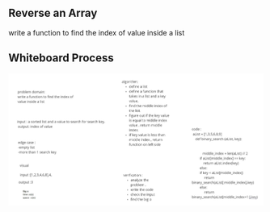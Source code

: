 ## Reverse an Array

write a function to find the index of value inside a list

## Whiteboard Process

![](./rcode3.jpg)

